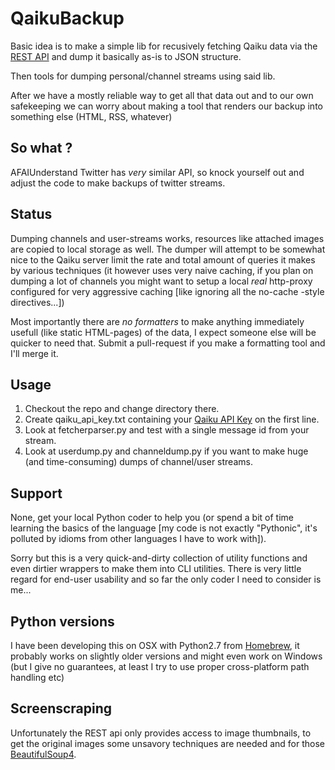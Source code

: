 QaikuBackup
===========

Basic idea is to make a simple lib for recusively fetching Qaiku data
via the [REST API][apidoc] and dump it basically as-is to JSON structure.

Then tools for dumping personal/channel streams using said lib.

After we have a mostly reliable way to get all that data out and to our 
own safekeeping we can worry about making a tool that renders our backup into
something else (HTML, RSS, whatever)

[apidoc]: http://www.qaiku.com/api/usage/

## So what ?

AFAIUnderstand Twitter has *very* similar API, so knock yourself out and adjust the code to make backups of twitter streams.

## Status

Dumping channels and user-streams works, resources like attached images are copied to local storage as well. The dumper will attempt to be somewhat nice to the Qaiku server limit
the rate and total amount of queries it makes by various techniques (it however uses very naive caching, if you plan on dumping a lot of channels you might want to setup a 
local *real* http-proxy configured for very aggressive caching [like ignoring all the no-cache -style directives...])

Most importantly there are *no formatters* to make anything immediately usefull (like static HTML-pages) of the data, I expect someone else will be quicker to need that.
Submit a pull-request if you make a formatting tool and I'll merge it.

## Usage

  1. Checkout the repo and change directory there.
  2. Create qaiku_api_key.txt containing your [Qaiku API Key][apikey] on the first line.
  3. Look at fetcherparser.py and test with a single message id from your stream.
  4. Look at userdump.py and channeldump.py if you want to make huge (and time-consuming) dumps of channel/user streams.

[apikey]: http://www.qaiku.com/settings/api/

## Support

None, get your local Python coder to help you (or spend a bit of time learning the basics of the language [my code is not exactly "Pythonic", 
it's polluted by idioms from other languages I have to work with]).

Sorry but this is a very quick-and-dirty collection of utility functions and even dirtier wrappers to make them
into CLI utilities. There is very little regard for end-user usability and so far the only coder I need to consider is me...

## Python versions

I have been developing this on OSX with Python2.7 from [Homebrew][hb], it probably works on slightly older versions
and might even work on Windows (but I give no guarantees, at least I try to use proper cross-platform path handling etc)

[hb]: http://mxcl.github.com/homebrew/

## Screenscraping

Unfortunately the REST api only provides access to image thumbnails, to get the original images
some unsavory techniques are needed and for those [BeautifulSoup4][bs4].

[bs4]: http://www.crummy.com/software/BeautifulSoup/
